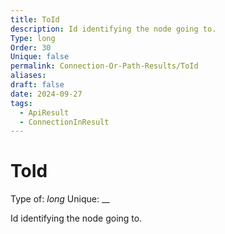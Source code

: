 ```yaml
---
title: ToId
description: Id identifying the node going to.
Type: long
Order: 30
Unique: false
permalink: Connection-Or-Path-Results/ToId
aliases: 
draft: false
date: 2024-09-27
tags:
  - ApiResult
  - ConnectionInResult
---
```

# ToId

Type of: _long_
Unique: __

Id identifying the node going to.

